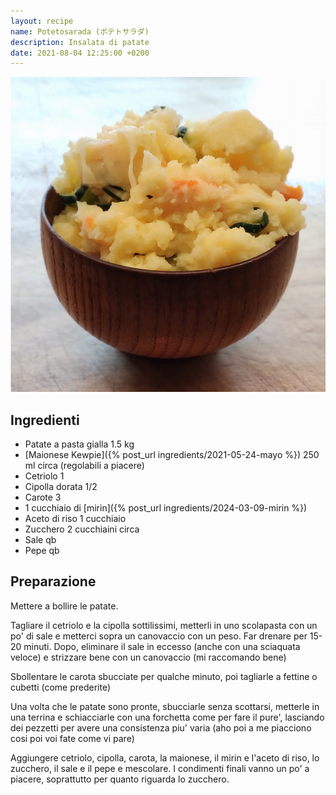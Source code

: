 ```yaml
---
layout: recipe
name: Potetosarada (ポテトサラダ)
description: Insalata di patate
date: 2021-08-04 12:25:00 +0200
---
```


![Potetosarada](/assets/images/potetosarada.jpg)

## Ingredienti

- Patate a pasta gialla 1.5 kg
- [Maionese Kewpie]({% post_url ingredients/2021-05-24-mayo %}) 250 ml circa (regolabili a piacere)
- Cetriolo 1
- Cipolla dorata 1/2
- Carote 3
- 1 cucchiaio di [mirin]({% post_url ingredients/2024-03-09-mirin %})
- Aceto di riso 1 cucchiaio
- Zucchero 2 cucchiaini circa
- Sale qb
- Pepe qb

## Preparazione

Mettere a bollire le patate.

Tagliare il cetriolo e la cipolla sottilissimi, metterli in uno scolapasta con un po' di sale e metterci sopra un canovaccio con un peso. Far drenare per 15-20 minuti. Dopo, eliminare il sale in eccesso (anche con una sciaquata veloce) e strizzare bene con un canovaccio (mi raccomando bene)

Sbollentare le carota sbucciate per qualche minuto, poi tagliarle a fettine o cubetti (come prederite)

Una volta che le patate sono pronte, sbucciarle senza scottarsi, metterle in una terrina e schiacciarle con una forchetta come per fare il pure', lasciando dei pezzetti per avere una consistenza piu' varia (aho poi a me piacciono cosi poi voi fate come vi pare)

Aggiungere cetriolo, cipolla, carota, la maionese, il mirin e l'aceto di riso, lo zucchero, il sale e il pepe e mescolare. I condimenti finali vanno un po' a piacere, soprattutto per quanto riguarda lo zucchero.


